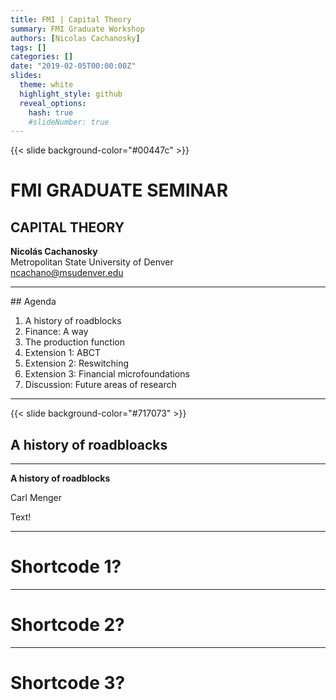 ```yaml
---
title: FMI | Capital Theory
summary: FMI Graduate Workshop
authors: [Nicolas Cachanosky]
tags: []
categories: []
date: "2019-02-05T00:00:00Z"
slides:
  theme: white
  highlight_style: github
  reveal_options:
    hash: true
    #slideNumber: true
---
```


{{< slide background-color="#00447c" >}}

# FMI GRADUATE SEMINAR

## CAPITAL THEORY

**Nicolás Cachanosky**  
Metropolitan State University of Denver  
ncachano@msudenver.edu

---

<div id="right"><p data-markdown>
## Agenda

1. A history of roadblocks
2. Finance: A way
3. The production function
3. Extension 1: ABCT
4. Extension 2: Reswitching
6. Extension 3: Financial microfoundations
7. Discussion: Future areas of research
</p></div>

---
{{< slide background-color="#717073" >}}
## A history of roadbloacks

---

<div id="left"><p data-markdown>

**A history of roadblocks**  

Carl Menger
</p></div>

<div id="right"><p data-markdown>
Text!
</p></div>

---

# Shortcode 1?


---

# Shortcode 2?


---

# Shortcode 3? 



